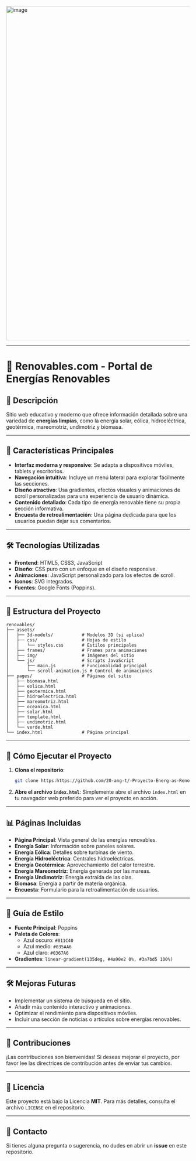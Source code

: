 <img width="1919" height="913" alt="image" src="https://github.com/user-attachments/assets/4b2ffeac-0386-4b62-a52c-67a514adce9d" />

-----

# 🌱 Renovables.com - Portal de Energías Renovables

## 📝 Descripción

Sitio web educativo y moderno que ofrece información detallada sobre una variedad de **energías limpias**, como la energía solar, eólica, hidroeléctrica, geotérmica, mareomotriz, undimotriz y biomasa.

-----

## 🌟 Características Principales

  * **Interfaz moderna y responsive**: Se adapta a dispositivos móviles, tablets y escritorios.
  * **Navegación intuitiva**: Incluye un menú lateral para explorar fácilmente las secciones.
  * **Diseño atractivo**: Usa gradientes, efectos visuales y animaciones de scroll personalizadas para una experiencia de usuario dinámica.
  * **Contenido detallado**: Cada tipo de energía renovable tiene su propia sección informativa.
  * **Encuesta de retroalimentación**: Una página dedicada para que los usuarios puedan dejar sus comentarios.

-----

## 🛠️ Tecnologías Utilizadas

  * **Frontend**: HTML5, CSS3, JavaScript
  * **Diseño**: CSS puro con un enfoque en el diseño responsive.
  * **Animaciones**: JavaScript personalizado para los efectos de scroll.
  * **Iconos**: SVG integrados.
  * **Fuentes**: Google Fonts (Poppins).

-----

## 📂 Estructura del Proyecto

```
renovables/
├── assets/
│   ├── 3d-models/           # Modelos 3D (si aplica)
│   ├── css/                 # Hojas de estilo
│   │   └── styles.css       # Estilos principales
│   ├── frames/              # Frames para animaciones
│   ├── img/                 # Imágenes del sitio
│   └── js/                  # Scripts JavaScript
│       ├── main.js          # Funcionalidad principal
│       └── scroll-animation.js # Control de animaciones
├── pages/                   # Páginas del sitio
│   ├── biomasa.html
│   ├── eolica.html
│   ├── geotermica.html
│   ├── hidroelectrica.html
│   ├── mareomotriz.html
│   ├── oceanica.html
│   ├── solar.html
│   ├── template.html
│   ├── undimotriz.html
│   └── verde.html
└── index.html               # Página principal
```

-----

## 🚀 Cómo Ejecutar el Proyecto

1.  **Clona el repositorio**:

    ```bash
    git clone https:https://github.com/20-ang-t/-Proyecto-Energ-as-Renovables
    ```

2.  **Abre el archivo `index.html`**:
    Simplemente abre el archivo `index.html` en tu navegador web preferido para ver el proyecto en acción.

-----

## 📊 Páginas Incluidas

  * **Página Principal**: Vista general de las energías renovables.
  * **Energía Solar**: Información sobre paneles solares.
  * **Energía Eólica**: Detalles sobre turbinas de viento.
  * **Energía Hidroeléctrica**: Centrales hidroeléctricas.
  * **Energía Geotérmica**: Aprovechamiento del calor terrestre.
  * **Energía Mareomotriz**: Energía generada por las mareas.
  * **Energía Undimotriz**: Energía extraída de las olas.
  * **Biomasa**: Energía a partir de materia orgánica.
  * **Encuesta**: Formulario para la retroalimentación de usuarios.

-----

## 🎨 Guía de Estilo

  * **Fuente Principal**: Poppins
  * **Paleta de Colores**:
      * Azul oscuro: `#011C40`
      * Azul medio: `#035AA6`
      * Azul claro: `#0367A6`
  * **Gradientes**: `linear-gradient(135deg, #4a90e2 0%, #3a7bd5 100%)`

-----

## 🛠️ Mejoras Futuras

  * Implementar un sistema de búsqueda en el sitio.
  * Añadir más contenido interactivo y animaciones.
  * Optimizar el rendimiento para dispositivos móviles.
  * Incluir una sección de noticias o artículos sobre energías renovables.

-----

## 🤝 Contribuciones

¡Las contribuciones son bienvenidas\! Si deseas mejorar el proyecto, por favor lee las directrices de contribución antes de enviar tus cambios.

-----

## 📄 Licencia

Este proyecto está bajo la Licencia **MIT**. Para más detalles, consulta el archivo `LICENSE` en el repositorio.

-----

## 📧 Contacto

Si tienes alguna pregunta o sugerencia, no dudes en abrir un **issue** en este repositorio.
